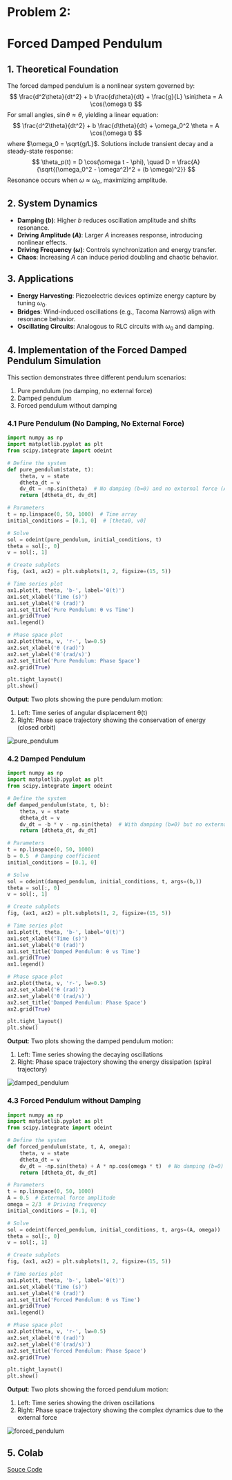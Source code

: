 # Problem 2: 
# Forced Damped Pendulum

## 1. Theoretical Foundation
The forced damped pendulum is a nonlinear system governed by:
$$
\frac{d^2\theta}{dt^2} + b \frac{d\theta}{dt} + \frac{g}{L} \sin\theta = A \cos(\omega t)
$$
For small angles, $\sin\theta \approx \theta$, yielding a linear equation:
$$
\frac{d^2\theta}{dt^2} + b \frac{d\theta}{dt} + \omega_0^2 \theta = A \cos(\omega t)
$$
where $\omega_0 = \sqrt{g/L}$. Solutions include transient decay and a steady-state response:
$$
\theta_p(t) = D \cos(\omega t - \phi), \quad D = \frac{A}{\sqrt{(\omega_0^2 - \omega^2)^2 + (b \omega)^2}}
$$
Resonance occurs when $\omega \approx \omega_0$, maximizing amplitude.

## 2. System Dynamics
- **Damping $(b)$**: Higher $b$ reduces oscillation amplitude and shifts resonance.
- **Driving Amplitude $(A)$**: Larger $A$ increases response, introducing nonlinear effects.
- **Driving Frequency $(\omega)$**: Controls synchronization and energy transfer.
- **Chaos**: Increasing $A$ can induce period doubling and chaotic behavior.

## 3. Applications
- **Energy Harvesting**: Piezoelectric devices optimize energy capture by tuning $\omega_0$.
- **Bridges**: Wind-induced oscillations (e.g., Tacoma Narrows) align with resonance behavior.
- **Oscillating Circuits**: Analogous to RLC circuits with $\omega_0$ and damping.

## 4. Implementation of the Forced Damped Pendulum Simulation

This section demonstrates three different pendulum scenarios:
1. Pure pendulum (no damping, no external force)
2. Damped pendulum
3. Forced pendulum without damping

### 4.1 Pure Pendulum (No Damping, No External Force)

```python
import numpy as np
import matplotlib.pyplot as plt
from scipy.integrate import odeint

# Define the system
def pure_pendulum(state, t):
    theta, v = state
    dtheta_dt = v
    dv_dt = -np.sin(theta)  # No damping (b=0) and no external force (A=0)
    return [dtheta_dt, dv_dt]

# Parameters
t = np.linspace(0, 50, 1000)  # Time array
initial_conditions = [0.1, 0]  # [theta0, v0]

# Solve
sol = odeint(pure_pendulum, initial_conditions, t)
theta = sol[:, 0]
v = sol[:, 1]

# Create subplots
fig, (ax1, ax2) = plt.subplots(1, 2, figsize=(15, 5))

# Time series plot
ax1.plot(t, theta, 'b-', label='θ(t)')
ax1.set_xlabel('Time (s)')
ax1.set_ylabel('θ (rad)')
ax1.set_title('Pure Pendulum: θ vs Time')
ax1.grid(True)
ax1.legend()

# Phase space plot
ax2.plot(theta, v, 'r-', lw=0.5)
ax2.set_xlabel('θ (rad)')
ax2.set_ylabel('θ̇ (rad/s)')
ax2.set_title('Pure Pendulum: Phase Space')
ax2.grid(True)

plt.tight_layout()
plt.show()
```

**Output**: Two plots showing the pure pendulum motion:
1. Left: Time series of angular displacement θ(t)
2. Right: Phase space trajectory showing the conservation of energy (closed orbit)

![pure_pendulum](../../_pics/Physics/Mechanics/Problem_2/pure_pendulum.png)

### 4.2 Damped Pendulum

```python
import numpy as np
import matplotlib.pyplot as plt
from scipy.integrate import odeint

# Define the system
def damped_pendulum(state, t, b):
    theta, v = state
    dtheta_dt = v
    dv_dt = -b * v - np.sin(theta)  # With damping (b≠0) but no external force (A=0)
    return [dtheta_dt, dv_dt]

# Parameters
t = np.linspace(0, 50, 1000)
b = 0.5  # Damping coefficient
initial_conditions = [0.1, 0]

# Solve
sol = odeint(damped_pendulum, initial_conditions, t, args=(b,))
theta = sol[:, 0]
v = sol[:, 1]

# Create subplots
fig, (ax1, ax2) = plt.subplots(1, 2, figsize=(15, 5))

# Time series plot
ax1.plot(t, theta, 'b-', label='θ(t)')
ax1.set_xlabel('Time (s)')
ax1.set_ylabel('θ (rad)')
ax1.set_title('Damped Pendulum: θ vs Time')
ax1.grid(True)
ax1.legend()

# Phase space plot
ax2.plot(theta, v, 'r-', lw=0.5)
ax2.set_xlabel('θ (rad)')
ax2.set_ylabel('θ̇ (rad/s)')
ax2.set_title('Damped Pendulum: Phase Space')
ax2.grid(True)

plt.tight_layout()
plt.show()
```

**Output**: Two plots showing the damped pendulum motion:
1. Left: Time series showing the decaying oscillations
2. Right: Phase space trajectory showing the energy dissipation (spiral trajectory)

![damped_pendulum](../../_pics/Physics/Mechanics/Problem_2/damped_pendulum.png)

### 4.3 Forced Pendulum without Damping

```python
import numpy as np
import matplotlib.pyplot as plt
from scipy.integrate import odeint

# Define the system
def forced_pendulum(state, t, A, omega):
    theta, v = state
    dtheta_dt = v
    dv_dt = -np.sin(theta) + A * np.cos(omega * t)  # No damping (b=0) but with external force (A≠0)
    return [dtheta_dt, dv_dt]

# Parameters
t = np.linspace(0, 50, 1000)
A = 0.5  # External force amplitude
omega = 2/3  # Driving frequency
initial_conditions = [0.1, 0]

# Solve
sol = odeint(forced_pendulum, initial_conditions, t, args=(A, omega))
theta = sol[:, 0]
v = sol[:, 1]

# Create subplots
fig, (ax1, ax2) = plt.subplots(1, 2, figsize=(15, 5))

# Time series plot
ax1.plot(t, theta, 'b-', label='θ(t)')
ax1.set_xlabel('Time (s)')
ax1.set_ylabel('θ (rad)')
ax1.set_title('Forced Pendulum: θ vs Time')
ax1.grid(True)
ax1.legend()

# Phase space plot
ax2.plot(theta, v, 'r-', lw=0.5)
ax2.set_xlabel('θ (rad)')
ax2.set_ylabel('θ̇ (rad/s)')
ax2.set_title('Forced Pendulum: Phase Space')
ax2.grid(True)

plt.tight_layout()
plt.show()
```

**Output**: Two plots showing the forced pendulum motion:
1. Left: Time series showing the driven oscillations
2. Right: Phase space trajectory showing the complex dynamics due to the external force

![forced_pendulum](../../_pics/Physics/Mechanics/Problem_2/forced_pendulum.png)

## 5. Colab
[Souce Code](https://colab.research.google.com/drive/14i_omnGOp-ujAiWQA9HpNzs27sd6lCpt?usp=sharing)